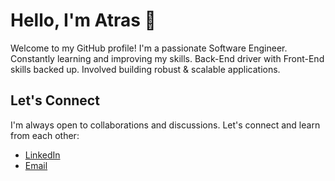# Hello, I'm Atras 👋

Welcome to my GitHub profile! I'm a passionate Software Engineer. Constantly learning and improving my skills. Back-End driver with Front-End skills backed up. Involved building robust & scalable applications.

## Let's Connect

I'm always open to collaborations and discussions. Let's connect and learn from each other:

- [LinkedIn]([link](https://www.linkedin.com/in/atrastudhi/))
- [Email](mailto:atras.r@gmail.com)
